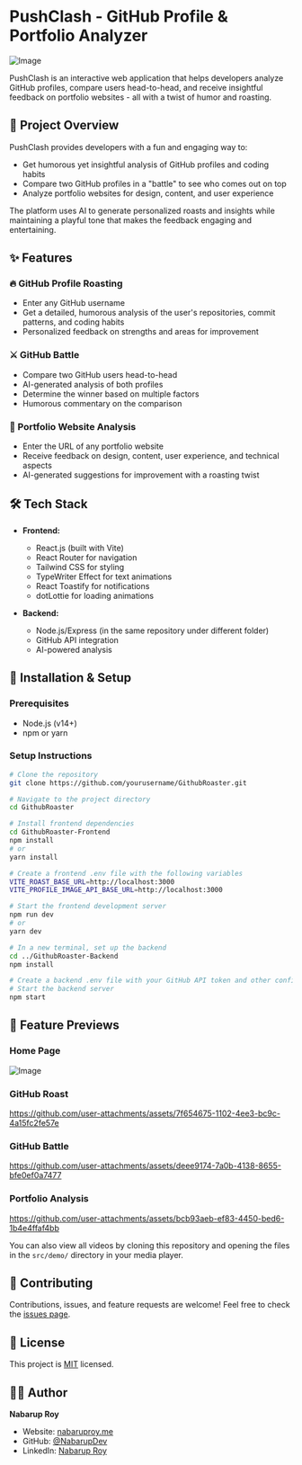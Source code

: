 # PushClash - GitHub Profile & Portfolio Analyzer

![Image](https://github.com/user-attachments/assets/076dd881-070c-47d3-9bb4-1340418bd5f9)

PushClash is an interactive web application that helps developers analyze GitHub profiles, compare users head-to-head, and receive insightful feedback on portfolio websites - all with a twist of humor and roasting.

## 📌 Project Overview

PushClash provides developers with a fun and engaging way to:
- Get humorous yet insightful analysis of GitHub profiles and coding habits
- Compare two GitHub profiles in a "battle" to see who comes out on top
- Analyze portfolio websites for design, content, and user experience

The platform uses AI to generate personalized roasts and insights while maintaining a playful tone that makes the feedback engaging and entertaining.

## ✨ Features

### 🔥 GitHub Profile Roasting
- Enter any GitHub username
- Get a detailed, humorous analysis of the user's repositories, commit patterns, and coding habits
- Personalized feedback on strengths and areas for improvement

### ⚔️ GitHub Battle
- Compare two GitHub users head-to-head
- AI-generated analysis of both profiles
- Determine the winner based on multiple factors
- Humorous commentary on the comparison

### 🎨 Portfolio Website Analysis
- Enter the URL of any portfolio website
- Receive feedback on design, content, user experience, and technical aspects
- AI-generated suggestions for improvement with a roasting twist

## 🛠️ Tech Stack

- **Frontend:**
  - React.js (built with Vite)
  - React Router for navigation
  - Tailwind CSS for styling
  - TypeWriter Effect for text animations
  - React Toastify for notifications
  - dotLottie for loading animations

- **Backend:** 
  - Node.js/Express (in the same repository under different folder)
  - GitHub API integration
  - AI-powered analysis

## 🚀 Installation & Setup

### Prerequisites
- Node.js (v14+)
- npm or yarn

### Setup Instructions
```bash
# Clone the repository
git clone https://github.com/yourusername/GithubRoaster.git

# Navigate to the project directory
cd GithubRoaster

# Install frontend dependencies
cd GithubRoaster-Frontend
npm install
# or
yarn install

# Create a frontend .env file with the following variables
VITE_ROAST_BASE_URL=http://localhost:3000
VITE_PROFILE_IMAGE_API_BASE_URL=http://localhost:3000

# Start the frontend development server
npm run dev
# or
yarn dev

# In a new terminal, set up the backend
cd ../GithubRoaster-Backend
npm install

# Create a backend .env file with your GitHub API token and other config
# Start the backend server
npm start
```

## 📸 Feature Previews

### Home Page
![Image](https://github.com/user-attachments/assets/eef3a529-25bd-4976-8fca-e5e97e663064)

### GitHub Roast
https://github.com/user-attachments/assets/7f654675-1102-4ee3-bc9c-4a15fc2fe57e

### GitHub Battle
https://github.com/user-attachments/assets/deee9174-7a0b-4138-8655-bfe0ef0a7477

### Portfolio Analysis
https://github.com/user-attachments/assets/bcb93aeb-ef83-4450-bed6-1b4e4ffaf4bb


You can also view all videos by cloning this repository and opening the files in the `src/demo/` directory in your media player.

## 🤝 Contributing

Contributions, issues, and feature requests are welcome! Feel free to check the [issues page](https://github.com/yourusername/GithubRoaster/issues).

## 📝 License

This project is [MIT](LICENSE) licensed.

## 👨‍💻 Author

**Nabarup Roy**

- Website: [nabaruproy.me](https://nabaruproy.me/)
- GitHub: [@NabarupDev](https://github.com/NabarupDev)
- LinkedIn: [Nabarup Roy](https://linkedin.com/in/nabarup-roy)
